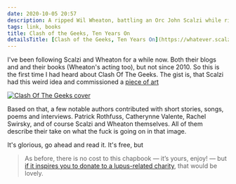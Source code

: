 ```yaml
---
date: 2020-10-05 20:57
description: A ripped Wil Wheaton, battling an Orc John Scalzi while riding a Unicorn Pegasus Kitten
tags: link, books
title: Clash of the Geeks, Ten Years On
detailsTitle: [Clash of the Geeks, Ten Years On](https://whatever.scalzi.com/2020/09/20/clash-of-the-geeks-ten-years-on/)
---
```


I've been following Scalzi and Wheaton for a while now. Both their blogs and and their books (Wheaton's acting too), but not since 2010. So this is the first time I had heard about Clash Of The Geeks. The gist is, that Scalzi had this weird idea and commissioned a [piece of art](https://live.staticflickr.com/65535/50363001268_22f37a3294_b.jpg)

<a href="https://live.staticflickr.com/65535/50363001268_22f37a3294_b.jpg"><img src="https://live.staticflickr.com/65535/50363001268_22f37a3294_b.jpg" alt="Clash Of The Geeks cover"></a>

Based on that, a few notable authors contributed with short stories, songs, poems and interviews. Patrick Rothfuss, Catherynne Valente, Rachel Swirsky, and of course Scalzi and Wheaton themselves. All of them describe their take on what the fuck is going on in that image.

It's glorious, go ahead and read it. It's free, but

> As before, there is no cost to this chapbook — it’s yours, enjoy! — but [if it inspires you to donate to a lupus-related charity](https://lubpus.org), that would be lovely.
